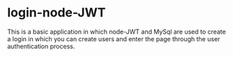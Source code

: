 # login-node-JWT
This is a basic application in which node-JWT and MySql are used to create a login in which you can create users and enter the page through the user authentication process.
